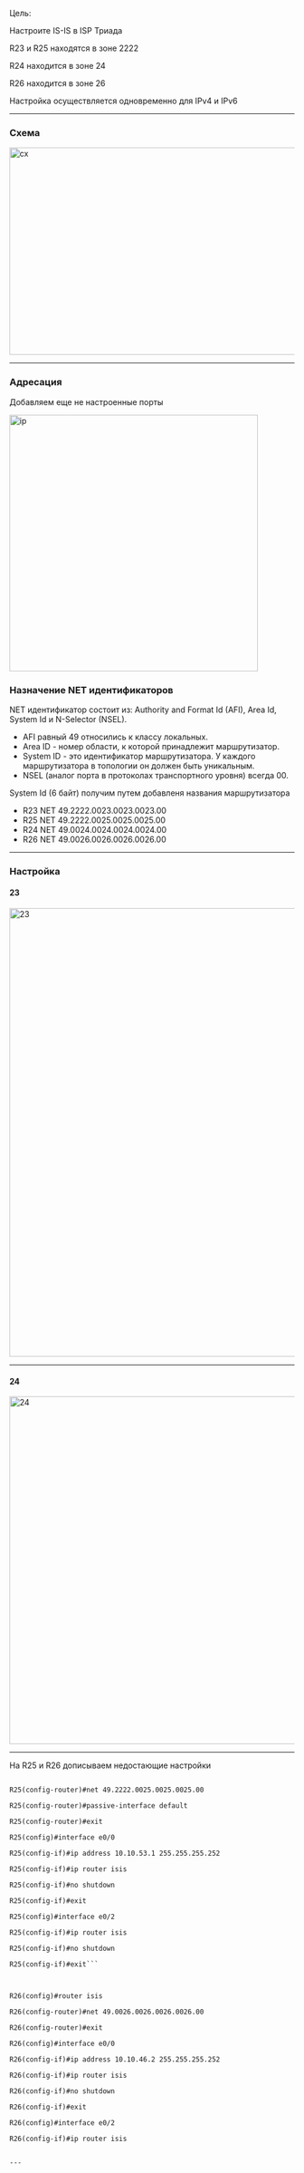 Цель: 

Настроите IS-IS в ISP Триада

R23 и R25 находятся в зоне 2222

R24 находится в зоне 24

R26 находится в зоне 26

Настройка осуществляется одновременно для IPv4 и IPv6


---
### Схема

<img width="510" height="366" alt="сх" src="https://github.com/user-attachments/assets/03c3c660-0956-46da-83b3-b19deb813717" />

---
### Адресация

Добавляем еще не настроенные порты

<img width="439" height="453" alt="ip" src="https://github.com/user-attachments/assets/649c59e6-4c58-457a-96c4-e8a53253b62d" />



### Назначение NET идентификаторов
NET идентификатор состоит из: Authority and Format Id (AFI), Area Id, System Id и N-Selector (NSEL).

* AFI равный 49 относились к классу локальных.
* Area ID - номер области, к которой принадлежит маршрутизатор.
* System ID - это идентификатор маршрутизатора. У каждого маршрутизатора в топологии он должен быть уникальным.
* NSEL (аналог порта в протоколах транспортного уровня) всегда 00.

System Id (6 байт) получим путем добавленя названия маршрутизатора

* R23 NET 49.2222.0023.0023.0023.00
* R25 NET 49.2222.0025.0025.0025.00
* R24 NET 49.0024.0024.0024.0024.00
* R26 NET 49.0026.0026.0026.0026.00

---
### Настройка

#### 23 

<img width="957" height="792" alt="23" src="https://github.com/user-attachments/assets/c55f35f7-cc71-4b4e-95f3-23aaeef50858" />

---
#### 24

<img width="959" height="614" alt="24" src="https://github.com/user-attachments/assets/0f85a39c-3e21-49af-b0da-8645e7567540" />

---

На R25 и R26 дописываем недостающие настройки 

```R25(config)#router isis

R25(config-router)#net 49.2222.0025.0025.0025.00

R25(config-router)#passive-interface default

R25(config-router)#exit

R25(config)#interface e0/0

R25(config-if)#ip address 10.10.53.1 255.255.255.252

R25(config-if)#ip router isis

R25(config-if)#no shutdown

R25(config-if)#exit

R25(config)#interface e0/2

R25(config-if)#ip router isis

R25(config-if)#no shutdown

R25(config-if)#exit```



R26(config)#router isis

R26(config-router)#net 49.0026.0026.0026.0026.00

R26(config-router)#exit

R26(config)#interface e0/0

R26(config-if)#ip address 10.10.46.2 255.255.255.252

R26(config-if)#ip router isis

R26(config-if)#no shutdown

R26(config-if)#exit

R26(config)#interface e0/2

R26(config-if)#ip router isis


---




